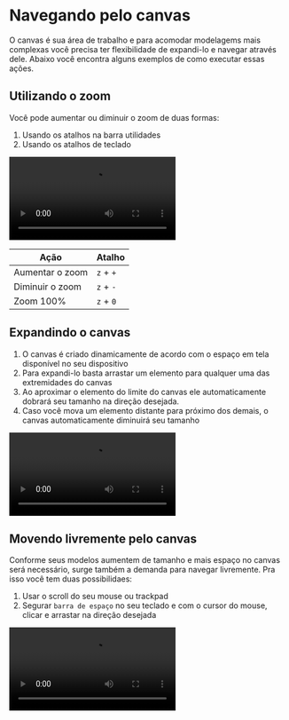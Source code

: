 # Navegando pelo canvas

O canvas é sua área de trabalho e para acomodar modelagems mais complexas você precisa ter flexibilidade de expandi-lo e navegar através dele. Abaixo você encontra alguns exemplos de como executar essas ações.

## Utilizando o zoom

Você pode aumentar ou diminuir o zoom de duas formas:

1. Usando os atalhos na barra utilidades
1. Usando os atalhos de teclado

<video class="video-player" controls>
	<source src="canvas-navigation/assets/utilizando-o-zoom.mp4" type="video/mp4">
	Desculpe, seu navegador não suporta esse formato de vídeo.
</video>

| Ação 			  | Atalho 	  |
| --------------- | --------- |
| Aumentar o zoom | `z` + `+` |
| Diminuir o zoom | `z` + `-` |
| Zoom 100% 	  | `z` + `0` |

## Expandindo o canvas

1. O canvas é criado dinamicamente de acordo com o espaço em tela disponível no seu dispositivo 
1. Para expandi-lo basta arrastar um elemento para qualquer uma das extremidades do canvas 
1. Ao aproximar o elemento do limite do canvas ele automaticamente dobrará seu tamanho na direção desejada.
1. Caso você mova um elemento distante para próximo dos demais, o canvas automaticamente diminuirá seu tamanho

<video class="video-player" controls>
	<source src="canvas-navigation/assets/expandindo-o-canvas.mp4" type="video/mp4">
	Desculpe, seu navegador não suporta esse formato de vídeo.
</video>

## Movendo livremente pelo canvas

Conforme seus modelos aumentem de tamanho e mais espaço no canvas será necessário, surge também a demanda para navegar livremente. Pra isso você tem duas possibilidaes:

1. Usar o scroll do seu mouse ou trackpad
1. Segurar `barra de espaço` no seu teclado e com o cursor do mouse, clicar e arrastar na direção desejada

<video class="video-player" controls>
	<source src="canvas-navigation/assets/movendo-livremente-pelo-canvas.mp4" type="video/mp4">
	Desculpe, seu navegador não suporta esse formato de vídeo.
</video>